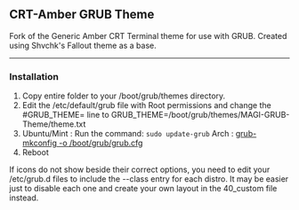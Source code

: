 ## CRT-Amber GRUB Theme

Fork of the Generic Amber CRT Terminal theme for use with GRUB. Created using Shvchk's Fallout theme as a base.  

---

### Installation

1. Copy entire folder to your /boot/grub/themes directory.  
2. Edit the /etc/default/grub file with Root permissions and change the #GRUB_THEME= line to GRUB_THEME=/boot/grub/themes/MAGI-GRUB-Theme/theme.txt
3. Ubuntu/Mint :
     Run the command: `sudo update-grub`
   Arch :
     [grub-mkconfig -o /boot/grub/grub.cfg](https://wiki.archlinux.org/title/GRUB#Configuration)
6. Reboot

If icons do not show beside their correct options, you need to edit your /etc/grub.d files to include the --class entry for each distro. It may be easier just to disable each one and create your own layout in the 40_custom file instead.
